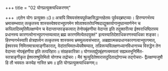 +++
title = "02 योगप्रत्युक्त्यधिकरणम्"

+++
॥एतेन योगः प्रत्युक्तः॥3॥ अत्रापि विषयसंशयपूर्वपक्षसिद्धान्तहेतवः पूर्ववद्ब्रष्टव्याः। हिरण्यगर्भस्य भ्रमासम्भवात् तत्कृतस्य शास्त्रस्येश्वराभ्युपगमेन श्वेताश्वतरोपनिषदाद्युक्तयोगानुष्ठानवर्णनेन च कपिलादिस्मृतिवैलक्षण्येन च वेदान्तान्तरङ्कत्वात् तेनोपबृंहणीया वेदान्ता इति तदुक्तरीत्या ईश्वराधिष्ठितस्य प्रधानस्य कारणत्वोनाभ्युपगन्तव्यत्वात् ब्रह्म कारणमित्येतदयुक्तं" इत्यस्यातिदेशाधिकरणस्याधिका शङ्का। हिरण्यगर्भस्यापि क्षेत्रज्ञत्वेन तत्कृतस्य शास्त्रस्य भ्रममूलत्वसंभवात्, अब्रह्मात्मकप्रधानकारणत्वाभ्युपगमात्, ईश्वरस्य निमित्तमात्रत्वाङ्गीकारात्, वेदांताभिमतध्येयवैषम्यात्, तन्निरूप्यविलक्षणध्यानविधानाच्च विरुद्धेन तेन वेदान्ता नोपबृंहणीया इति तत्परिहारः॥ संग्रहकारिका॥ योगस्तर्ह्युपबृंहणत्वमयतां सह्यब्जभूनिर्मित- स्तत्राङ्गीकृत ईश्वरश्श्रुतिमितो योगश्च तद्रोचरः। मैवं श्रुत्युदितेश्वरात्तदुदिताद्योगाच्च तद्गोचरा- द्वैलक्षण्यजुषौ हि तौ भववतः कस्येह नास्ति भ्रमः॥ इति योगप्रत्युक्त्याधिकणम्॥